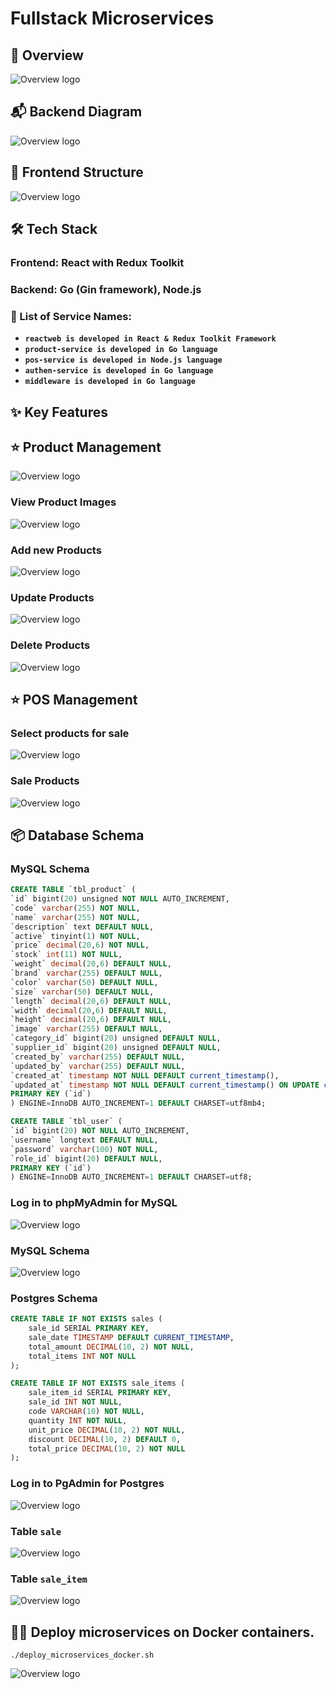 # Fullstack Microservices
## 🎯 Overview
![Overview logo](./demo/overview.png)

## 📬 Backend Diagram
![Overview logo](./demo/be_diagram.png)

## 🤖 Frontend Structure
![Overview logo](./demo/fe_structure.png)

## 🛠️ Tech Stack
### Frontend: React with Redux Toolkit  
### Backend: Go (Gin framework), Node.js  

### 🤖 List of Service Names:
- **`reactweb is developed in React & Redux Toolkit Framework`**
- **`product-service is developed in Go language`**
- **`pos-service is developed in Node.js language`**
- **`authen-service is developed in Go language`**
- **`middleware is developed in Go language`**


## ✨ Key Features
## ⭐ Product Management
![Overview logo](./demo/product.png)
### View Product Images
![Overview logo](./demo/product_image_dialog.png)
### Add new Products
![Overview logo](./demo/product_add_new.png)
### Update Products
![Overview logo](./demo/product_update.png)
### Delete Products
![Overview logo](./demo/product_delete.png)

## ⭐ POS Management
### Select products for sale
![Overview logo](./demo/select_product_for_sale.png)
### Sale Products
![Overview logo](./demo/sale.png)

## 📦 Database Schema
### MySQL Schema
  ```sql
CREATE TABLE `tbl_product` (
  `id` bigint(20) unsigned NOT NULL AUTO_INCREMENT,
  `code` varchar(255) NOT NULL,
  `name` varchar(255) NOT NULL,
  `description` text DEFAULT NULL,
  `active` tinyint(1) NOT NULL,
  `price` decimal(20,6) NOT NULL,
  `stock` int(11) NOT NULL,
  `weight` decimal(20,6) DEFAULT NULL,
  `brand` varchar(255) DEFAULT NULL,
  `color` varchar(50) DEFAULT NULL,
  `size` varchar(50) DEFAULT NULL,
  `length` decimal(20,6) DEFAULT NULL,
  `width` decimal(20,6) DEFAULT NULL,
  `height` decimal(20,6) DEFAULT NULL,
  `image` varchar(255) DEFAULT NULL,
  `category_id` bigint(20) unsigned DEFAULT NULL,
  `supplier_id` bigint(20) unsigned DEFAULT NULL,
  `created_by` varchar(255) DEFAULT NULL,
  `updated_by` varchar(255) DEFAULT NULL,
  `created_at` timestamp NOT NULL DEFAULT current_timestamp(),
  `updated_at` timestamp NOT NULL DEFAULT current_timestamp() ON UPDATE current_timestamp(),
  PRIMARY KEY (`id`)
) ENGINE=InnoDB AUTO_INCREMENT=1 DEFAULT CHARSET=utf8mb4;

CREATE TABLE `tbl_user` (
  `id` bigint(20) NOT NULL AUTO_INCREMENT,
  `username` longtext DEFAULT NULL,
  `password` varchar(100) NOT NULL,
  `role_id` bigint(20) DEFAULT NULL,
  PRIMARY KEY (`id`)
) ENGINE=InnoDB AUTO_INCREMENT=1 DEFAULT CHARSET=utf8;
  ```
### Log in to phpMyAdmin for MySQL
![Overview logo](./demo/mysql_login.png)
### MySQL Schema
![Overview logo](./demo/mysql_schema.png)

### Postgres Schema
```sql
CREATE TABLE IF NOT EXISTS sales (
    sale_id SERIAL PRIMARY KEY,
    sale_date TIMESTAMP DEFAULT CURRENT_TIMESTAMP,
    total_amount DECIMAL(10, 2) NOT NULL,
    total_items INT NOT NULL
);

CREATE TABLE IF NOT EXISTS sale_items (
    sale_item_id SERIAL PRIMARY KEY,
    sale_id INT NOT NULL,       
    code VARCHAR(10) NOT NULL,  
    quantity INT NOT NULL,
    unit_price DECIMAL(10, 2) NOT NULL,
    discount DECIMAL(10, 2) DEFAULT 0,
    total_price DECIMAL(10, 2) NOT NULL
);
```
### Log in to PgAdmin for Postgres
![Overview logo](./demo/postgres_login.png)
### Table `sale`
![Overview logo](./demo/postgres_sale.png)
### Table `sale_item`
![Overview logo](./demo/postgres_sale_item.png)

## 🏃‍♂️ Deploy microservices on Docker containers.
```
./deploy_microservices_docker.sh
```
![Overview logo](./demo/micro_docker.png)
